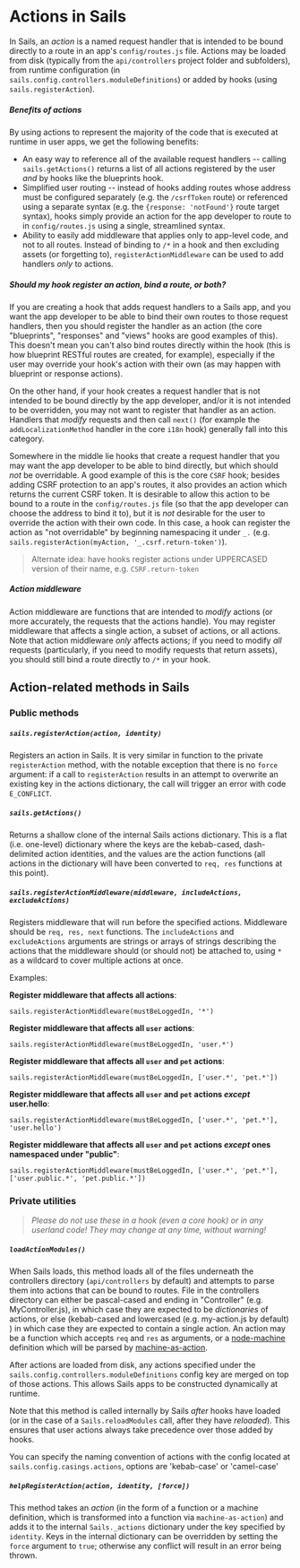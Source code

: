 # Actions in Sails

In Sails, an _action_ is a named request handler that is intended to be bound directly to a route in an app's `config/routes.js` file.  Actions may be loaded from disk (typically from the `api/controllers` project folder and subfolders), from runtime configuration (in `sails.config.controllers.moduleDefinitions`) or added by hooks (using `sails.registerAction`).

##### Benefits of actions

By using actions to represent the majority of the code that is executed at runtime in user apps, we get the following benefits:

* An easy way to reference all of the available request handlers -- calling `sails.getActions()` returns a list of all actions registered by the user _and_ by hooks like the blueprints hook.
* Simplified user routing -- instead of hooks adding routes whose address must be configured separately (e.g. the `/csrfToken` route) or referenced using a separate syntax (e.g. the `{response: 'notFound'}` route target syntax), hooks simply provide an action for the app developer to route to in `config/routes.js` using a single, streamlined syntax.
* Ability to easily add middleware that applies only to app-level code, and not to all routes.  Instead of binding to `/*` in a hook and then excluding assets (or forgetting to), `registerActionMiddleware` can be used to add handlers _only_ to actions.

##### Should my hook register an action, bind a route, or both?

If you are creating a hook that adds request handlers to a Sails app, and you want the app developer to be able to bind their own routes to those request handlers, then you should register the handler as an action (the core "blueprints", "responses" and "views" hooks are good examples of this).  This doesn't mean you can't also bind routes directly within the hook (this is how blueprint RESTful routes are created, for example), especially if the user may override your hook's action with their own (as may happen with blueprint or response actions).

On the other hand, if your hook creates a request handler that is not intended to be bound directly by the app developer, and/or it is not intended to be overridden, you may not want to register that handler as an action.  Handlers that _modify_ requests and then call `next()` (for example the `addLocalizationMethod` handler in the core `i18n` hook) generally fall into this category.

Somewhere in the middle lie hooks that create a request handler that you may want the app developer to be able to bind directly, but which should _not_ be overridable.  A good example of this is the core `CSRF` hook; besides adding CSRF protection to an app's routes, it also provides an action which returns the current CSRF token.  It is desirable to allow this action to be bound to a route in the `config/routes.js` file (so that the app developer can choose the address to bind it to), but it is _not_ desirable for the user to override the action with their own code.  In this case, a hook can register the action as "not overridable" by beginning namespacing it under `_.` (e.g. `sails.registerAction(myAction, '_.csrf.return-token')`).

> Alternate idea: have hooks register actions under UPPERCASED version of their name, e.g. `CSRF.return-token`

##### Action middleware

Action middleware are functions that are intended to _modify_ actions (or more accurately, the requests that the actions handle).  You may register middleware that affects a single action, a subset of actions, or all actions.  Note that action middleware _only_ affects actions; if you need to modify _all_ requests (particularly, if you need to modify requests that return assets), you should still bind a route directly to `/*` in your hook.



## Action-related methods in Sails

### Public methods

##### `sails.registerAction(action, identity)`

Registers an action in Sails.  It is very similar in function to the private `registerAction` method, with the notable exception that there is no `force` argument: if a call to `registerAction` results in an attempt to overwrite an existing key in the actions dictionary, the call will trigger an error with code `E_CONFLICT`.

##### `sails.getActions()`

Returns a shallow clone of the internal Sails actions dictionary.  This is a flat (i.e. one-level) dictionary where the keys are the kebab-cased, dash-delimited action identities, and the values are the action functions (all actions in the dictionary will have been converted to `req, res` functions at this point).

##### `sails.registerActionMiddleware(middleware, includeActions, excludeActions)`

Registers middleware that will run before the specified actions.  Middleware should be `req, res, next` functions.  The `includeActions` and `excludeActions` arguments are strings or arrays of strings describing the actions that the middleware should (or should not) be attached to, using `*` as a wildcard to cover multiple actions at once.

Examples:

**Register middleware that affects all actions**:
```
sails.registerActionMiddleware(mustBeLoggedIn, '*')
````

**Register middleware that affects all `user` actions**:
```
sails.registerActionMiddleware(mustBeLoggedIn, 'user.*')
````

**Register middleware that affects all `user` and `pet` actions**:
```
sails.registerActionMiddleware(mustBeLoggedIn, ['user.*', 'pet.*'])
````

**Register middleware that affects all `user` and `pet` actions _except_ user.hello**:
```
sails.registerActionMiddleware(mustBeLoggedIn, ['user.*', 'pet.*'], 'user.hello')
````

**Register middleware that affects all `user` and `pet` actions _except_ ones namespaced under "public"**:
```
sails.registerActionMiddleware(mustBeLoggedIn, ['user.*', 'pet.*'], ['user.public.*', 'pet.public.*'])
````



### Private utilities

> _Please do not use these in a hook (even a core hook) or in any userland code!  They may change at any time, without warning!_

##### `loadActionModules()`

When Sails loads, this method loads all of the files underneath the controllers directory (`api/controllers` by default) and attempts to parse them into actions that can be bound to routes.  File in the controllers directory can either be pascal-cased and ending in "Controller" (e.g. MyController.js), in which case they are expected to be _dictionaries_ of actions, or else (kebab-cased and lowercased (e.g. my-action.js by default) ) in which case they are expected to contain a single action.  An action may be a function which accepts `req` and `res` as arguments, or a [node-machine](http://node-machine.org) definition which will be parsed by [machine-as-action](https://github.com/treelinehq/machine-as-action).

After actions are loaded from disk, any actions specified under the `sails.config.controllers.moduleDefinitions` config key are merged on top of those actions.  This allows Sails apps to be constructed dynamically at runtime.

Note that this method is called internally by Sails _after_ hooks have loaded (or in the case of a `Sails.reloadModules` call, after they have _reloaded_).  This ensures that user actions always take precedence over those added by hooks.

You can specify the naming convention of actions with the config located at `sails.config.casings.actions`, options are 'kebab-case' or 'camel-case'

##### `helpRegisterAction(action, identity, [force])`

This method takes an _action_ (in the form of a function or a machine definition, which is transformed into a function via `machine-as-action`) and adds it to the internal `Sails._actions` dictionary under the key specified by `identity`.  Keys in the internal dictionary can be overridden by setting the `force` argument to `true`; otherwise any conflict will result in an error being thrown.


